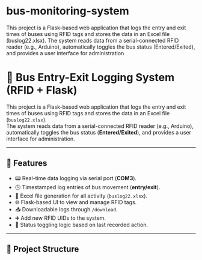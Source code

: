 # bus-monitoring-system
This project is a Flask-based web application that logs the entry and exit times of buses using RFID tags and stores the data in an Excel file (buslog22.xlsx). The system reads data from a serial-connected RFID reader (e.g., Arduino), automatically toggles the bus status (Entered/Exited), and provides a user interface for administration

# 🚌 Bus Entry-Exit Logging System (RFID + Flask)

This project is a Flask-based web application that logs the entry and exit times of buses using RFID tags and stores the data in an Excel file (`buslog22.xlsx`).  
The system reads data from a serial-connected RFID reader (e.g., Arduino), automatically toggles the bus status (**Entered/Exited**), and provides a user interface for administration.

---

## 🔧 Features
- 📟 Real-time data logging via serial port (**COM3**).
- 🕒 Timestamped log entries of bus movement (**entry/exit**).
- 🧾 Excel file generation for all activity (`buslog22.xlsx`).
- 🌐 Flask-based UI to view and manage RFID tags.
- 📥 Downloadable logs through `/download`.
- ➕ Add new RFID UIDs to the system.
- 🔁 Status toggling logic based on last recorded action.

---

## 📁 Project Structure
